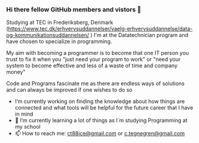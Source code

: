 ### Hi there fellow GitHub members and vistors 👋

Studying at TEC in Frederiksberg, Denmark (https://www.tec.dk/erhvervsuddannelser/vaelg-erhvervsuddannelse/data-og-kommunikationsuddannelsen/  ) I'm at the Datatechnician program and have chosen to specialize in programming.

My aim with becoming a programmer is to become that one IT person you trust to fix it when you "just need your program to work" or "need your system to become effective and less of a waste of time and company money" 

Code and Programs fascinate me as there are endless ways of solutions and can always be improved if one wishes to do so

- I’m currently working on finding the knowledge about how things are connected
and what tools will be helpful for the future career that I have in mind
- 🌱 I’m currently learning a lot of things as I´m studying Programming at my school
- 📫 How to reach me: ct88ice@gmail.com or c.tegnegren@gmail.com
